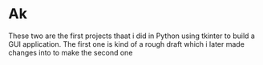 # Ak
These two are the first projects thaat i did in Python using tkinter to build a GUI application.
The first one is kind of a rough draft which i later made changes into to make the second one
